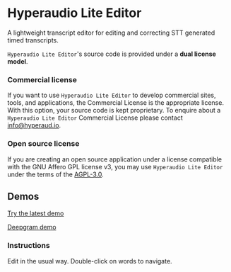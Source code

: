 # Hyperaudio Lite Editor
A lightweight transcript editor for editing and correcting STT generated timed transcripts.


`Hyperaudio Lite Editor`'s source code is provided under a **dual license model**.

### Commercial license

If you want to use `Hyperaudio Lite Editor` to develop commercial sites, tools, and applications, the Commercial License is the appropriate license. With this option, your source code is kept proprietary. To enquire about a `Hyperaudio Lite Editor` Commercial License please contact [info@hyperaud.io](mailto:info@hyperaud.io).


### Open source license

If you are creating an open source application under a license compatible with the GNU Affero GPL license v3, you may use `Hyperaudio Lite Editor` under the terms of the [AGPL-3.0](./LICENSE).

## Demos

[Try the latest demo](https://lab.hyperaud.io/demos/hle/v04/)

[Deepgram demo](https://lab.hyperaud.io/demos/hle/v04/deepgram.html)

### Instructions

Edit in the usual way.
Double-click on words to navigate. 

